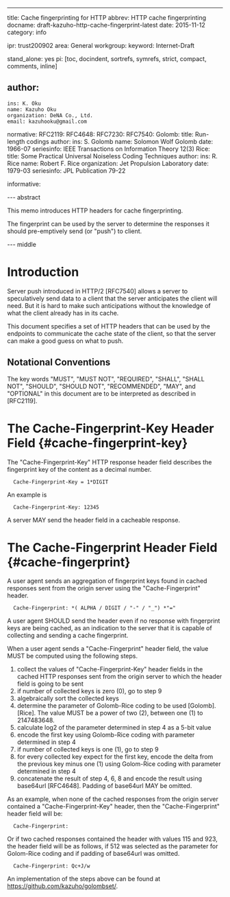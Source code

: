 ---
title: Cache fingerprinting for HTTP
abbrev: HTTP cache fingerprinting
docname: draft-kazuho-http-cache-fingerprint-latest
date: 2015-11-12
category: info

ipr: trust200902
area: General
workgroup:
keyword: Internet-Draft

stand_alone: yes
pi: [toc, docindent, sortrefs, symrefs, strict, compact, comments, inline]

author:
 -
    ins: K. Oku
    name: Kazuho Oku
    organization: DeNA Co., Ltd.
    email: kazuhooku@gmail.com

normative:
  RFC2119:
  RFC4648:
  RFC7230:
  RFC7540:
  Golomb:
    title: Run-length codings
    author:
      ins: S. Golomb
      name: Solomon Wolf Golomb
    date: 1966-07
    seriesinfo: IEEE Transactions on Information Theory 12(3)
  Rice:
    title: Some Practical Universal Noiseless Coding Techniques
    author:
      ins: R. Rice
      name: Robert F. Rice
      organization: Jet Propulsion Laboratory
    date: 1979-03
    seriesinfo: JPL Publication 79-22

informative:

--- abstract

This memo introduces HTTP headers for cache fingerprinting.

The fingerprint can be used by the server to determine the responses it should pre-emptively send (or "push") to client.

--- middle

# Introduction

Server push introduced in HTTP/2 [RFC7540] allows a server to speculatively send data to a client that the server anticipates the client will need.
But it is hard to make such anticipations without the knowledge of what the client already has in its cache.

This document specifies a set of HTTP headers that can be used by the endpoints to communicate the cache state of the client, so that the server can make a good guess on what to push.

## Notational Conventions

The key words "MUST", "MUST NOT", "REQUIRED", "SHALL", "SHALL NOT", "SHOULD",
"SHOULD NOT", "RECOMMENDED", "MAY", and "OPTIONAL" in this document are to be
interpreted as described in [RFC2119].

# The Cache-Fingerprint-Key Header Field {#cache-fingerprint-key}

The "Cache-Fingerprint-Key" HTTP response header field describes the fingerprint key of the content as a decimal number.

~~~
  Cache-Fingerprint-Key = 1*DIGIT
~~~

An example is

~~~
  Cache-Fingerprint-Key: 12345
~~~

A server MAY send the header field in a cacheable response.

# The Cache-Fingerprint Header Field {#cache-fingerprint}

A user agent sends an aggregation of fingerprint keys found in cached responses sent from the origin server using the "Cache-Fingerprint" header.

~~~
  Cache-Fingerprint: *( ALPHA / DIGIT / "-" / "_") *"="
~~~

A user agent SHOULD send the header even if no response with fingerprint keys are being cached, as an indication to the server that it is capable of collecting and sending a cache fingerprint.

When a user agent sends a "Cache-Fingerprint" header field, the value MUST be computed using the following steps.

1. collect the values of "Cache-Fingerprint-Key" header fields in the cached HTTP responses sent from the origin server to which the header field is going to be sent
2. if number of collected keys is zero (0), go to step 9
3. algebraically sort the collected keys
4. determine the parameter of Golomb-Rice coding to be used [Golomb].[Rice].  The value MUST be a power of two (2), between one (1) to 2147483648.
5. calculate log2 of the parameter determined in step 4 as a 5-bit value
6. encode the first key using Golomb-Rice coding with parameter determined in step 4
7. if number of collected keys is one (1), go to step 9
8. for every collected key expect for the first key, encode the delta from the previous key minus one (1) using Golom-Rice coding with parameter determined in step 4
9. concatenate the result of step 4, 6, 8 and encode the result using base64url [RFC4648].  Padding of base64url MAY be omitted.

As an example, when none of the cached responses from the origin server contained a "Cache-Fingerprint-Key" header, then the  "Cache-Fingerprint" header field will be:

~~~
  Cache-Fingerprint:
~~~

Or if two cached responses contained the header with values 115 and 923, the header field will be as follows, if 512 was selected as the parameter for Golom-Rice coding and if padding of base64url was omitted.

~~~
  Cache-Fingerprint: Qc+J/w
~~~


An implementation of the steps above can be found at https://github.com/kazuho/golombset/.
